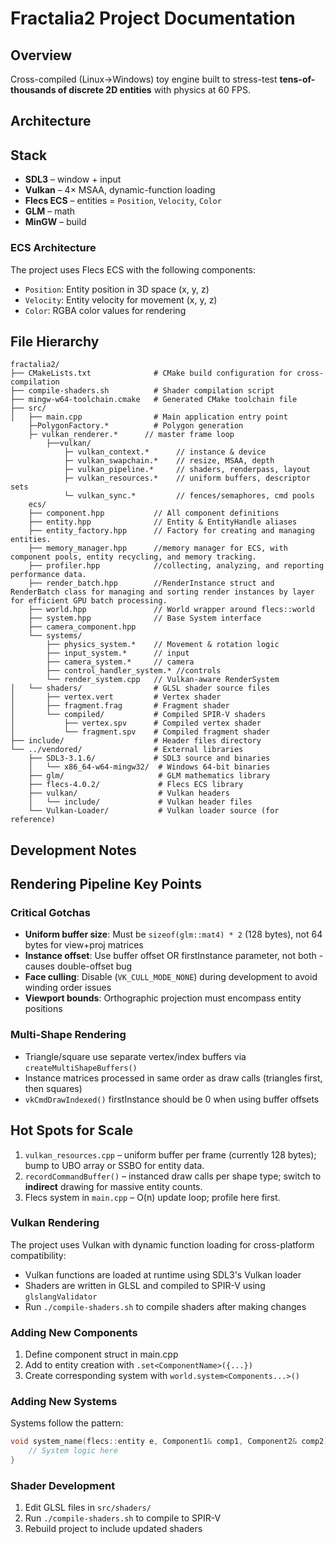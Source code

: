 # Fractalia2 Project Documentation

## Overview
Cross-compiled (Linux→Windows) toy engine built to stress-test **tens-of-thousands of discrete 2D entities** with physics at 60 FPS.

## Architecture

## Stack  
- **SDL3** – window + input  
- **Vulkan** – 4× MSAA, dynamic-function loading  
- **Flecs ECS** – entities = `Position`, `Velocity`, `Color`  
- **GLM** – math  
- **MinGW** – build

### ECS Architecture
The project uses Flecs ECS with the following components:
- `Position`: Entity position in 3D space (x, y, z)
- `Velocity`: Entity velocity for movement (x, y, z)
- `Color`: RGBA color values for rendering

## File Hierarchy

```
fractalia2/
├── CMakeLists.txt              # CMake build configuration for cross-compilation
├── compile-shaders.sh          # Shader compilation script
├── mingw-w64-toolchain.cmake   # Generated CMake toolchain file
├── src/
│   ├── main.cpp                # Main application entry point
	├─PolygonFactory.*			# Polygon generation
	├─ vulkan_renderer.*      // master frame loop
		├──vulkan/
			├─ vulkan_context.*      // instance & device
			├─ vulkan_swapchain.*    // resize, MSAA, depth
			├─ vulkan_pipeline.*     // shaders, renderpass, layout
			├─ vulkan_resources.*    // uniform buffers, descriptor sets
			└─ vulkan_sync.*         // fences/semaphores, cmd pools
	ecs/
	├── component.hpp           // All component definitions
	├── entity.hpp              // Entity & EntityHandle aliases
	├──	entity_factory.hpp		// Factory for creating and managing entities.
	├── memory_manager.hpp		//memory manager for ECS, with component pools, entity recycling, and memory tracking.
	├── profiler.hpp			//collecting, analyzing, and reporting performance data.
	├── render_batch.hpp		//RenderInstance struct and RenderBatch class for managing and sorting render instances by layer for efficient GPU batch processing.
	├── world.hpp               // World wrapper around flecs::world
	├── system.hpp              // Base System interface
	├──	camera_component.hpp
	└── systems/
		├── physics_system.*  	// Movement & rotation logic
		├── input_system.*		// input
		├── camera_system.*		// camera
		├──	control_handler_system.* //controls
		└── render_system.cpp   // Vulkan-aware RenderSystem		
│   └── shaders/                # GLSL shader source files
│       ├── vertex.vert         # Vertex shader
│       ├── fragment.frag       # Fragment shader
│       └── compiled/           # Compiled SPIR-V shaders
│           ├── vertex.spv      # Compiled vertex shader
│           └── fragment.spv    # Compiled fragment shader
├── include/                    # Header files directory
└── ../vendored/                # External libraries
    ├── SDL3-3.1.6/             # SDL3 source and binaries
    │   └── x86_64-w64-mingw32/  # Windows 64-bit binaries
    ├── glm/                     # GLM mathematics library
    ├── flecs-4.0.2/             # Flecs ECS library
    ├── vulkan/                  # Vulkan headers
    │   └── include/             # Vulkan header files
    └── Vulkan-Loader/           # Vulkan loader source (for reference)
```


## Development Notes

## Rendering Pipeline Key Points

### Critical Gotchas
- **Uniform buffer size**: Must be `sizeof(glm::mat4) * 2` (128 bytes), not 64 bytes for view+proj matrices
- **Instance offset**: Use buffer offset OR firstInstance parameter, not both - causes double-offset bug
- **Face culling**: Disable (`VK_CULL_MODE_NONE`) during development to avoid winding order issues
- **Viewport bounds**: Orthographic projection must encompass entity positions

### Multi-Shape Rendering
- Triangle/square use separate vertex/index buffers via `createMultiShapeBuffers()`
- Instance matrices processed in same order as draw calls (triangles first, then squares)
- `vkCmdDrawIndexed()` firstInstance should be 0 when using buffer offsets

## Hot Spots for Scale
1. `vulkan_resources.cpp` – uniform buffer per frame (currently 128 bytes); bump to UBO array or SSBO for entity data.
2. `recordCommandBuffer()` – instanced draw calls per shape type; switch to **indirect** drawing for massive entity counts.
3. Flecs system in `main.cpp` – O(n) update loop; profile here first.

### Vulkan Rendering
The project uses Vulkan with dynamic function loading for cross-platform compatibility:
- Vulkan functions are loaded at runtime using SDL3's Vulkan loader
- Shaders are written in GLSL and compiled to SPIR-V using `glslangValidator`
- Run `./compile-shaders.sh` to compile shaders after making changes

### Adding New Components
1. Define component struct in main.cpp
2. Add to entity creation with `.set<ComponentName>({...})`
3. Create corresponding system with `world.system<Components...>()`

### Adding New Systems
Systems follow the pattern:
```cpp
void system_name(flecs::entity e, Component1& comp1, Component2& comp2) {
    // System logic here
}
```

### Shader Development
1. Edit GLSL files in `src/shaders/`
2. Run `./compile-shaders.sh` to compile to SPIR-V
3. Rebuild project to include updated shaders